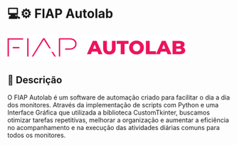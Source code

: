 # 💻⚙️ FIAP Autolab

<div>
  <img src="project/assets/fiap_autolab.png" width="80%"/>
</div>

## 📜 Descrição

O FIAP Autolab é um software de automação criado para facilitar o dia a dia dos monitores. Através da implementação de scripts com Python e uma Interface Gráfica que utilizada a biblioteca CustomTkinter, buscamos otimizar tarefas repetitivas, melhorar a organização e aumentar a eficiência no acompanhamento e na execução das atividades diárias comuns para todos os monitores.

